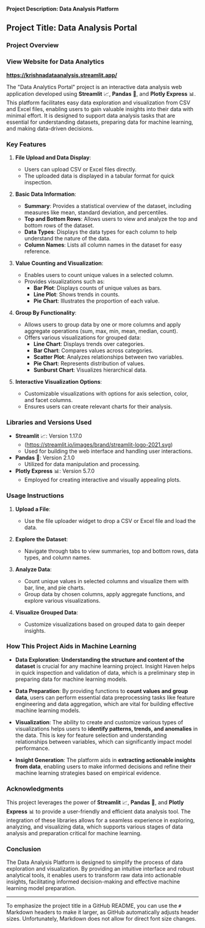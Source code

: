 **Project Description: Data Analysis Platform**  

## **Project Title:**  Data Analysis Portal

### **Project Overview**
### **View Website for Data Analytics**
**https://krishnadataanalysis.streamlit.app/**


The "Data Analytics Portal" project is an interactive data analysis web application developed using **Streamlit** 📈, **Pandas** 🐼, and **Plotly Express** 📊. This platform facilitates easy data exploration and visualization from CSV and Excel files, enabling users to gain valuable insights into their data with minimal effort. It is designed to support data analysis tasks that are essential for understanding datasets, preparing data for machine learning, and making data-driven decisions.

### **Key Features**

1. **File Upload and Data Display**:
   - Users can upload CSV or Excel files directly.
   - The uploaded data is displayed in a tabular format for quick inspection.

2. **Basic Data Information**:
   - **Summary**: Provides a statistical overview of the dataset, including measures like mean, standard deviation, and percentiles.
   - **Top and Bottom Rows**: Allows users to view and analyze the top and bottom rows of the dataset.
   - **Data Types**: Displays the data types for each column to help understand the nature of the data.
   - **Column Names**: Lists all column names in the dataset for easy reference.

3. **Value Counting and Visualization**:
   - Enables users to count unique values in a selected column.
   - Provides visualizations such as:
     - **Bar Plot**: Displays counts of unique values as bars.
     - **Line Plot**: Shows trends in counts.
     - **Pie Chart**: Illustrates the proportion of each value.

4. **Group By Functionality**:
   - Allows users to group data by one or more columns and apply aggregate operations (sum, max, min, mean, median, count).
   - Offers various visualizations for grouped data:
     - **Line Chart**: Displays trends over categories.
     - **Bar Chart**: Compares values across categories.
     - **Scatter Plot**: Analyzes relationships between two variables.
     - **Pie Chart**: Represents distribution of values.
     - **Sunburst Chart**: Visualizes hierarchical data.

5. **Interactive Visualization Options**:
   - Customizable visualizations with options for axis selection, color, and facet columns.
   - Ensures users can create relevant charts for their analysis.

### **Libraries and Versions Used**

- **Streamlit** 📈: Version 1.17.0
  - (https://streamlit.io/images/brand/streamlit-logo-2021.svg)
  - Used for building the web interface and handling user interactions.
- **Pandas** 🐼: Version 2.1.0
  - Utilized for data manipulation and processing.
- **Plotly Express** 📊: Version 5.7.0
  - Employed for creating interactive and visually appealing plots.

### **Usage Instructions**

1. **Upload a File**:
   - Use the file uploader widget to drop a CSV or Excel file and load the data.

2. **Explore the Dataset**:
   - Navigate through tabs to view summaries, top and bottom rows, data types, and column names.

3. **Analyze Data**:
   - Count unique values in selected columns and visualize them with bar, line, and pie charts.
   - Group data by chosen columns, apply aggregate functions, and explore various visualizations.

4. **Visualize Grouped Data**:
   - Customize visualizations based on grouped data to gain deeper insights.

### **How This Project Aids in Machine Learning**

- **Data Exploration**: **Understanding the structure and content of the dataset** is crucial for any machine learning project. Insight Haven helps in quick inspection and validation of data, which is a preliminary step in preparing data for machine learning models.

- **Data Preparation**: By providing functions to **count values and group data**, users can perform essential data preprocessing tasks like feature engineering and data aggregation, which are vital for building effective machine learning models.

- **Visualization**: The ability to create and customize various types of visualizations helps users to **identify patterns, trends, and anomalies** in the data. This is key for feature selection and understanding relationships between variables, which can significantly impact model performance.

- **Insight Generation**: The platform aids in **extracting actionable insights from data**, enabling users to make informed decisions and refine their machine learning strategies based on empirical evidence.

### **Acknowledgments**

This project leverages the power of **Streamlit** 📈, **Pandas** 🐼, and **Plotly Express** 📊 to provide a user-friendly and efficient data analysis tool. The integration of these libraries allows for a seamless experience in exploring, analyzing, and visualizing data, which supports various stages of data analysis and preparation critical for machine learning.

### **Conclusion**

The  Data Analysis Platform is designed to simplify the process of data exploration and visualization. By providing an intuitive interface and robust analytical tools, it enables users to transform raw data into actionable insights, facilitating informed decision-making and effective machine learning model preparation.

---

To emphasize the project title in a GitHub README, you can use the `#` Markdown headers to make it larger, as GitHub automatically adjusts header sizes. Unfortunately, Markdown does not allow for direct font size changes.
